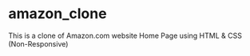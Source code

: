 # amazon_clone
This is a clone of Amazon.com website Home Page using HTML &amp; CSS (Non-Responsive)
